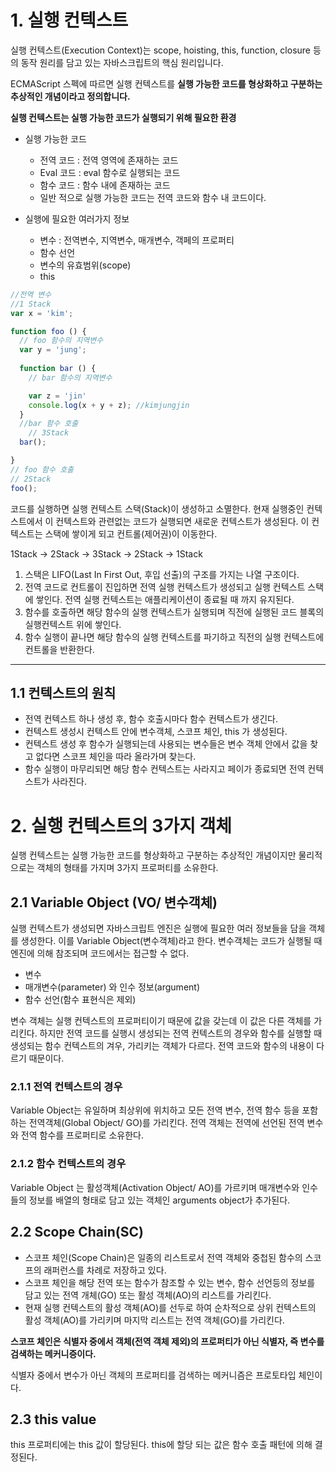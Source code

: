 # 1. 실행 컨텍스트

실행 컨텍스트(Execution Context)는 scope, hoisting, this, function, closure 등의 동작 원리를 담고 있는 자바스크립트의 핵심 원리입니다.

ECMAScript 스펙에 따르면 실행 컨텍스트를 **실행 가능한 코드를 형상화하고 구분하는 추상적인 개념이라고 정의합니다.**

**실행 컨텍스트는 실행 가능한 코드가 실행되기 위해 필요한 환경**

- 실행 가능한 코드
  - 전역 코드 : 전역 영역에 존재하는 코드
  - Eval 코드 : eval 함수로 실행되는 코드
  - 함수 코드 : 함수 내에 존재하는 코드
  - 일반 적으로 실행 가능한 코드는 전역 코드와 함수 내 코드이다.

- 실행에 필요한 여러가지 정보
  - 변수 : 전역변수, 지역변수, 매개변수, 객페의 프로퍼티
  - 함수 선언
  - 변수의 유효범위(scope)
  - this



```javascript
//전역 변수
//1 Stack
var x = 'kim';

function foo () {
  // foo 함수의 지역변수
  var y = 'jung';
  
  function bar () {
    // bar 함수의 지역변수

    var z = 'jin'
    console.log(x + y + z); //kimjungjin
  }
  //bar 함수 호출
	// 3Stack
  bar();

}
// foo 함수 호출
// 2Stack
foo();
```



코드를 실행하면 실행 컨텍스트 스택(Stack)이 생성하고 소멸한다. 현재 실행중인 컨텍스트에서 이 컨텍스트와 관련없는 코드가 실행되면 새로운 컨텍스트가 생성된다. 이 컨텍스트는 스택에 쌓이게 되고 컨트롤(제어권)이 이동한다.



1Stack -> 2Stack -> 3Stack -> 2Stack -> 1Stack

1. 스택은 LIFO(Last In First Out, 후입 선출)의 구조를 가지는 나열 구조이다.
2. 전역 코드로 컨트롤이 진입하면 전역 실행 컨텍스트가 생성되고 실행 컨텍스트 스택에 쌓인다. 전역 실행 컨텍스트는 애플리케이션이 종료될 때 까지 유지된다.
3. 함수를 호출하면 해당 함수의 실행 컨텍스트가 실행되며 직전에 실행된 코드 블록의 실행컨텍스트 위에 쌓인다.
4. 함수 실행이 끝나면 해당 함수의 실행 컨텍스트를 파기하고 직전의 실행 컨텍스트에 컨트롤을 반환한다.

---

## 1.1 컨텍스트의 원칙

- 전역 컨텍스트 하나 생성 후, 함수 호출시마다 함수 컨텍스트가 생긴다.
- 컨텍스트 생성시 컨텍스트 안에 변수객체, 스코프 체인, this 가 생성된다.
- 컨텍스트 생성 후 함수가 실행되는데 사용되는 변수들은 변수 객체 안에서 값을 찾고 없다면 스코프 체인을 따라 올라가며 찾는다.
- 함수 실행이 마무리되면 해당 함수 컨텍스트는 사라지고 페이가 종료되면 전역 컨텍스트가 사라진다.



# 2. 실행 컨텍스트의 3가지 객체

실행 컨텍스트는 실행 가능한 코드를 형상화하고 구분하는 추상적인 개념이지만 물리적으로는 객체의 형태를 가지며 3가지 프로퍼티를 소유한다.



## 2.1 Variable Object (VO/ 변수객체)

실행 컨텍스트가 생성되면 자바스크립트 엔진은 실행에 필요한 여러 정보들을 담을 객체를 생성한다. 이를 Variable Object(변수객체)라고 한다. 변수객체는 코드가 실행될 때 엔진에 의해 참조되며 코드에서는 접근할 수 없다.



- 변수
- 매개변수(parameter) 와 인수 정보(argument)
- 함수 선언(함수 표현식은 제외)



변수 객체는 실행 컨텍스트의 프로퍼티이기 때문에 값을 갖는데 이 값은 다른 객체를 가리킨다. 하지만 전역 코드를 실행시 생성되는 전역 컨텍스트의 경우와 함수를 실행할 때 생성되는 함수 컨텍스트의 겨우, 가리키는 객체가 다르다. 전역 코드와 함수의 내용이 다르기 때문이다.

### 2.1.1 전역 컨텍스트의 경우

Variable Object는 유일하며 최상위에 위치하고 모든 전역 변수, 전역 함수 등을 포함하는 전역객체(Global Object/ GO)를 가리킨다. 전역 객체는 전역에 선언된 전역 변수와 전역 함수를 프로퍼티로 소유한다.



### 2.1.2 함수 컨텍스트의 경우

Variable Object 는 활성객체(Activation Object/ AO)를 가르키며 매개변수와 인수들의 정보를 배열의 형태로 담고 있는 객체인 arguments object가 추가된다.



## 2.2 Scope Chain(SC)

- 스코프 체인(Scope Chain)은 일종의 리스트로서 전역 객체와 중첩된 함수의 스코프의 래퍼런스를 차례로 저장하고 있다.
- 스코프 체인을 해당 전역 또는 함수가 참조할 수 있는 변수, 함수 선언등의 정보를 담고 있는 전역 개체(GO) 또는 활성 객체(AO)의 리스트를 가리킨다.
- 현재 실행 컨텍스트의 활성 객체(AO)를 선두로 하여 순차적으로 상위 컨텍스트의 활성 객체(AO)를 가리키며 마지막 리스트는 전역 객체(GO)를 가리킨다.



**스코프 체인은 식별자 중에서 객체(전역 객체 제외)의 프로퍼티가 아닌 식별자, 즉 변수를 검색하는 메커니증이다.**

식별자 중에서 변수가 아닌 객체의 프로퍼티를 검색하는 메커니즘은 프로토타입 체인이다.

## 2.3 this value

this 프로퍼티에는 this 값이 할당된다. this에 할당 되는 값은 함수 호출 패턴에 의해 결정된다.





